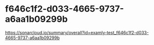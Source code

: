# f646c1f2-d033-4665-9737-a6aa1b09299b
https://sonarcloud.io/summary/overall?id=examly-test_f646c1f2-d033-4665-9737-a6aa1b09299b
